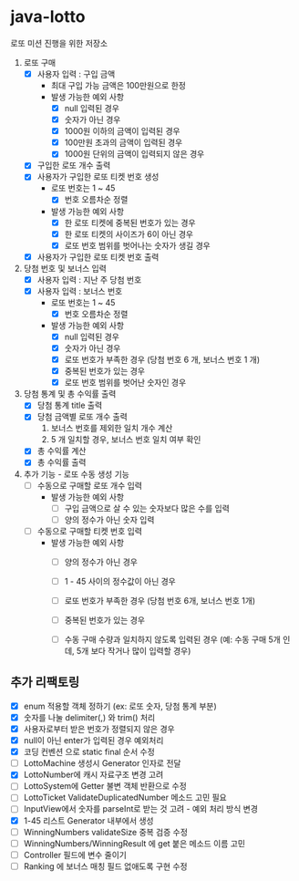 # java-lotto

로또 미션 진행을 위한 저장소

1. 로또 구매
    - [x] 사용자 입력 : 구입 금액
        - 최대 구입 가능 금액은 100만원으로 한정
        - 발생 가능한 예외 사항
            - [x] null 입력된 경우
            - [x] 숫자가 아닌 경우
            - [x] 1000원 이하의 금액이 입력된 경우
            - [x] 100만원 초과의 금액이 입력된 경우
            - [x] 1000원 단위의 금액이 입력되지 않은 경우
    - [x] 구입한 로또 개수 출력
    - [x] 사용자가 구입한 로또 티켓 번호 생성
        - 로또 번호는 1 ~ 45
            - [x] 번호 오름차순 정렬
        - 발생 가능한 예외 사항
            - [x] 한 로또 티켓에 중복된 번호가 있는 경우
            - [x] 한 로또 티켓의 사이즈가 6이 아닌 경우
            - [x] 로또 번호 범위를 벗어나는 숫자가 생길 경우
    - [x] 사용자가 구입한 로또 티켓 번호 출력

2. 당첨 번호 및 보너스 입력
    - [x] 사용자 입력 : 지난 주 당첨 번호
    - [x] 사용자 입력 : 보너스 번호
        - 로또 번호는 1 ~ 45
            - [x] 번호 오름차순 정렬
        - 발생 가능한 예외 사항
            - [x] null 입력된 경우
            - [x] 숫자가 아닌 경우
            - [x] 로또 번호가 부족한 경우 (당첨 번호 6 개, 보너스 번호 1 개)
            - [x] 중복된 번호가 있는 경우
            - [x] 로또 번호 범위를 벗어난 숫자인 경우

3. 당첨 통계 및 총 수익률 출력
    - [x] 당첨 통계 title 출력
    - [x] 당첨 금액별 로또 개수 출력
        1. 보너스 번호를 제외한 일치 개수 계산
        2. 5 개 일치할 경우, 보너스 번호 일치 여부 확인
    - [x] 총 수익률 계산
    - [x] 총 수익률 출력

4. 추가 기능 - 로또 수동 생성 기능
    - [ ] 수동으로 구매할 로또 개수 입력
        - 발생 가능한 예외 사항
            - [ ] 구입 금액으로 살 수 있는 숫자보다 많은 수를 입력
            - [ ] 양의 정수가 아닌 숫자 입력 
    - [ ] 수동으로 구매할 티켓 번호 입력
        - 발생 가능한 예외 사항 
            - [ ] 양의 정수가 아닌 경우
            - [ ] 1 - 45 사이의 정수값이 아닌 경우
            - [ ] 로또 번호가 부족한 경우 (당첨 번호 6개, 보너스 번호 1개)
            - [ ] 중복된 번호가 있는 경우
            - [ ] 수동 구매 수량과 일치하지 않도록 입력된 경우 (예: 수동 구매 5개 인데, 5개 보다 작거나 많이 입력할 경우)
    

## 추가 리팩토링

- [x] enum 적용할 객체 정하기 (ex: 로또 숫자, 당첨 통계 부분)
- [x] 숫자를 나눌 delimiter(,) 와 trim() 처리
- [x] 사용자로부터 받은 번호가 정렬되지 않은 경우
- [x] null이 아닌 enter가 입력된 경우 예외처리
- [x] 코딩 컨벤션 으로 static final 순서 수정
- [ ] LottoMachine 생성시 Generator 인자로 전달
- [x] LottoNumber에 캐시 자료구조 변경 고려
- [ ] LottoSystem에 Getter 불변 객체 반환으로 수정
- [ ] LottoTicket ValidateDuplicatedNumber 메소드 고민 필요
- [ ] InputView에서 숫자를 parseInt로 받는 것 고려 - 예외 처리 방식 변경
- [x] 1-45 리스트 Generator 내부에서 생성
- [ ] WinningNumbers validateSize 중복 검증 수정
- [ ] WinningNumbers/WinningResult 에 get 붙은 메소드 이름 고민
- [ ] Controller 필드에 변수 줄이기 
- [ ] Ranking 에 보너스 매칭 필드 없애도록 구현 수정 